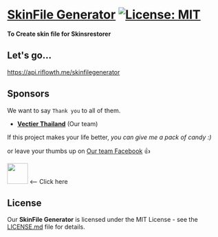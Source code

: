 # [SkinFile Generator](https://github.com/riflowth/SkinFile-Generator) [![License: MIT](https://img.shields.io/github/license/riflowth/SkinSystem.svg)](https://opensource.org/licenses/MIT)
**To Create skin file for Skinsrestorer**

## Let's go...
https://api.riflowth.me/skinfilegenerator

## Sponsors
We want to say `Thank you` to all of them.
- **[Vectier Thailand](https://www.facebook.com/VectierThailand/)** (Our team)

If this project makes your life better, *you can give me a pack of candy :)*

or leave your thumbs up on [Our team Facebook](https://www.facebook.com/VectierThailand/) :thumbsup:

<a href="https://www.paypal.me/wheprakhone"><img src="https://raw.githubusercontent.com/riflowth/SkinSystem/master/src/donate-paypal.png" height="48px" width="auto"></a> <-- Click here

## License
Our **SkinFile Generator** is licensed under the MIT License - see the [LICENSE.md](https://github.com/riflowth/SkinFile-Generator/blob/master/LICENSE) file for details.
